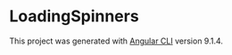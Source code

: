 # LoadingSpinners

This project was generated with [Angular CLI](https://github.com/angular/angular-cli) version 9.1.4.

